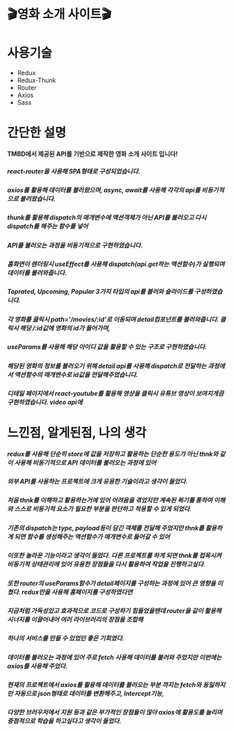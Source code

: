 # 🎬영화 소개 사이트🎬

# 사용기술
- Redux
- Redux-Thunk
- Router
- Axios
- Sass

# 간단한 설명
#### TMBD에서 제공된 API를 기반으로 제작한 영화 소개 사이트 입니다!
##### react-router을 사용해 SPA형태로 구성되었습니다. 
##### axios를 활용해 데이터를 불러왔으며, async, await를 사용해 각각의 api를 비동기적으로 불러왔습니다.
##### thunk를 활용해 dispatch의 매개변수에 액션객체가 아닌 API를 불러오고 다시 dispatch를 해주는 함수를 넣어
##### API를 불러오는 과정을 비동기적으로 구현하였습니다. 
##### 홈화면이 렌더링시 useEffect를 사용해 dispatch(api.get하는 액션함수)가 실행되며 데이터를 불러와줍니다.
##### Toprated, Upcoming, Popular 3가지 타입의 api를 불러와 슬라이드를 구성하였습니다.
##### 각 영화를 클릭시 path='/movies/:id'로 이동되며 detail컴포넌트를 불러와줍니다. 클릭시 해당 /:id값에 영화의 id가 들어가며,
##### useParams를 사용해 해당 아이디 값을 활용할 수 있는 구조로 구현하였습니다.
##### 해당된 영화의 정보를 불러오기 위해 detail api를 사용해 dispatch로 전달하는 과정에서 액션함수의 매개변수로 id값을 전달해주었습니다.
##### 디테일 페이지에서 react-youtube를 활용해 영상을 클릭시 유튜브 영상이 보여지게끔 구현하였습니다. video api에

# 느낀점, 알게된점, 나의 생각
##### redux를 사용해 단순히 store에 값을 저장하고 활용하는 단순한 용도가 아닌 thnk와 같이 사용해 비동기적으로 API 데이터를 불러오는 과정에 있어
##### 외부 API를 사용하는 프로젝트에 크게 유용한 기술이라고 생각이 들었다. 
##### 처음 thnk를 이해하고 활용하는거에 있어 어려움을 겪었지만 계속된 복기를 통하여 이해와 스스로 비동기적 요소가 필요한 부분을 판단하고 적용할 수 있게 되었다.
##### 기존의 dispatch는 type, payload등이 담긴 객체를 전달해 주었지만  thnk를 활용하게 되면 함수를 생성해주는 액션함수가 매개변수로 들어갈 수 있어 
##### 이또한 놀라운 기능이라고 생각이 들었다. 다른 프로젝트를 하게 되면 thnk를 접목시켜 비동기적 상태관리에 있어 유용한 장점들을 다시 활용하여 작업을 진행하고싶다.
##### 또한 router의 useParams함수가 detail페이지를 구성하는 과정에 있어 큰 영향을 미쳤다. redux만을 사용해 홈페이지를 구성하였다면 
##### 지금처럼 가독성있고 효과적으로 코드로 구성하기 힘들었을텐데 router을 같이 활용해 시너지를 이끌어내어 여러 라이브러리의 장점을 조합해
##### 하나의 서비스를 만들 수 있었던 좋은 기회였다.
##### 데이터를 불러오는 과정에 있어 주로 fetch 사용해 데이터를 불러와 주었지만 이번에는 axios를 사용해 주었다.
##### 현재의 프로젝트에서 axios를 활용해 데이터를 불러오는 부분 까지는 fetch와 동일하지만 자동으로 json형태로 데이터를 변환해주고, Intercept기능,
##### 다양한 브러우저에서 지원 등과 같은 부가적인 장점들이 많아 axios에 활용도를 늘리며 중점적으로 학습을 하고싶다고 생각이 들었다.
